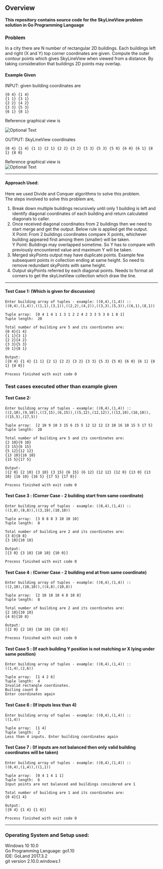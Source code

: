 ## Overview
**This repository contains source code for the SkyLineView problem solution in Go Programming Language**

### Problem
In a city there are N number of rectangular 2D buildings. Each buildings left and right (X and Y) top corner coordinates are given. Compute the outer contour points which gives SkyLineView when viewed from a distance.  By taking consideration that buildings 2D points may overlap.

#### Example Given
INPUT: given building coordinates are
```
{0 4} {1 4}
{1 1} {3 1}
{2 2} {4 2}
{3 3} {5 3}
{6 1} {8 1}
```

Reference graphical view is<br />

![Optional Text](../master/image/problem_input.png)

OUTPUT: SkyLineView coordinates<br />

```
{0 4} {1 4} {1 1} {2 1} {2 2} {3 2} {3 3} {5 3} {5 0} {6 0} {6 1} {8 1} {8 0}
```

Reference graphical view is<br />
![Optional Text](../master/image/problem_output.png)

___
#### Approach Used:
Here we used Divide and Conquer algorithms to solve this problem.<br />
The steps involved to solve this problem are,<br />
1. Break down multiple buildings recursively until only 1 building is left and identify diagonal coordinates of each building and return calculated diagonals to caller.
2. Once received diagonal coordinates from 2 buildings then we need to start merge and get the output. Below rule is applied get the output.<br />
    X Point: From 2 buildings coordinates compare X points, whichever building appeared first among them (smaller) will be taken.<br />
    Y Point: Buildings may overlapped sometime. So Y has to compare with previously encountered value and maximum Y will be taken.<br />
3. Merged skyPoints output may have duplicate points. Example few subsequent points in collection ending at same height. So need to remove redundant skyPoints with same height.<br />
4. Output skyPoints referred by each diagonal points. Needs to format all corners to get the skyLineView collection which draw the line.<br />

___
#### Test Case 1: (Which is given for discussion)
```
Enter building array of tuples - example: ((0,4),(1,4)) ::
((0,4),(1,4)),((1,1),(3,1)),((2,2),(4,2)),((3,3),(5,3)),((6,1),(8,1))

Tuple array:  [0 4 1 4 1 1 3 1 2 2 4 2 3 3 5 3 6 1 8 1] 
Tuple length:  20

Total number of building are 5 and its coordinates are:
{0 4}{1 4}
{1 1}{3 1}
{2 2}{4 2}
{3 3}{5 3}
{6 1}{8 1}

Output:
[{0 4} {1 4} {1 1} {2 1} {2 2} {3 2} {3 3} {5 3} {5 0} {6 0} {6 1} {8 1} {8 0}]

Process finished with exit code 0
```

### Test cases executed other than example given
#### Test Case 2:
```
Enter building array of tuples - example: ((0,4),(1,4)) ::
((2,10),(9,10)),((3,15),(6,15)),((5,12),(12,12)),((13,10),(16,10)),((15,5),(17,5))

Tuple array:  [2 10 9 10 3 15 6 15 5 12 12 12 13 10 16 10 15 5 17 5] 
Tuple length:  20

Total number of building are 5 and its coordinates are:
{2 10}{9 10}
{3 15}{6 15}
{5 12}{12 12}
{13 10}{16 10}
{15 5}{17 5}

Output:
[{2 0} {2 10} {3 10} {3 15} {6 15} {6 12} {12 12} {12 0} {13 0} {13 10} {16 10} {16 5} {17 5} {17 0}]

Process finished with exit code 0
```

#### Test Case 3 : (Corner Case - 2 building start from same coordinate)
```
Enter building array of tuples - example: ((0,4),(1,4)) ::
((3,8),(8,8)),((3,10),(10,10))

Tuple array:  [3 8 8 8 3 10 10 10] 
Tuple length:  8

Total number of building are 2 and its coordinates are:
{3 8}{8 8}
{3 10}{10 10}

Output:
[{3 0} {3 10} {10 10} {10 0}]

Process finished with exit code 0
```

#### Test Case 4 : (Corner Case - 2 building end at from same coordinate)
```
Enter building array of tuples - example: ((0,4),(1,4)) ::
((2,10),(10,10)),((4,8),(10,8))

Tuple array:  [2 10 10 10 4 8 10 8] 
Tuple length:  8

Total number of building are 2 and its coordinates are:
{2 10}{10 10}
{4 8}{10 8}

Output:
[{2 0} {2 10} {10 10} {10 0}]

Process finished with exit code 0
```

#### Test Case 5 : (If each building Y position is not matching or X lying under same position)
```
Enter building array of tuples - example: ((0,4),(1,4)) ::
((1,4),(2,6))

Tuple array:  [1 4 2 6] 
Tuple length:  4
Invalid rectangle coordinates.
Builing count 0
Enter coordinates again
```
#### Test Case 6 : (If inputs less than 4)
```
Enter building array of tuples - example: ((0,4),(1,4)) ::
((1,4))

Tuple array:  [1 4] 
Tuple length:  2
Less than 4 inputs. Enter building coordinates again
```
#### Test Case 7 : (If inputs are not balanced then only valid building coordinates will be taken)
```
Enter building array of tuples - example: ((0,4),(1,4)) ::
((0,4),(1,4)),((1,1))

Tuple array:  [0 4 1 4 1 1] 
Tuple length:  6
Input points are not balanced and buildings considered are 1

Total number of building are 1 and its coordinates are:
{0 4}{1 4}

Output:
[{0 4} {1 4} {1 0}]

Process finished with exit code 0
```
___
### Operating System and Setup used:
Windows 10 10.0<br />
Go Programming Language: go1.10<br />
IDE: GoLand 2017.3.2<br />
git version 2.10.0.windows.1<br />
